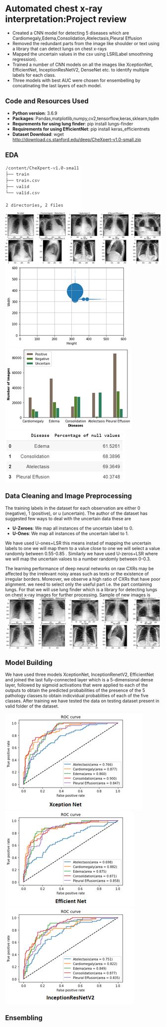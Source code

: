 # Automated chest x-ray interpretation:Project review
* Created a CNN model for detecting 5 diseases which are Cardiomegaly,Edema,Consolidation,Atelectasis,Pleural Effusion
* Removed the redundant parts from the image like shoulder or text using a library that can detect lungs on chest x-rays
* Mapped the uncertain values in the csv using LSR(Label smoothning regression).
* Trained a number of CNN models on all the images like XceptionNet, EfficientNet, InceptionResNetV2, DenseNet etc. to identify multiple labels for each class.
* Three models with best AUC were chosen for ensembelling by concatinating the last layers of each model.
## Code and Resources Used
* **Python version**: 3.6.9
* **Packages**: Pandas,matplotlib,numpy,cv2,tensorflow,keras,sklearn,tqdm
* **Requrements for using lung finder**: pip install lungs-finder
* **Requirements for using EfficientNet**: pip install keras_efficientnets
* **Dataset Download**: wget http://download.cs.stanford.edu/deep/CheXpert-v1.0-small.zip
## EDA 
![alt text](https://github.com/nins15/Automated-chest-x-ray-interpretation/blob/master/structureofdirectory.png "Structure of dataset directory")
![alt text](https://github.com/nins15/Automated-chest-x-ray-interpretation/blob/master/original%20images(1).png "Sample of images")
![alt text](https://github.com/nins15/Automated-chest-x-ray-interpretation/blob/master/Distribution%20of%20size.png "Size distribution of images")
![alt text](https://github.com/nins15/Automated-chest-x-ray-interpretation/blob/master/Distribution%20according%20to%20diseases.png "Distribution according to diseases")
![alt text](https://github.com/nins15/Automated-chest-x-ray-interpretation/blob/master/Percentageofnullvalues.png "Percentage of null values")

## Data Cleaning and Image Preprocessing
The training labels in the dataset for each observation are either 0 (negative), 1 (positive), or u (uncertain). The author of the dataset has suggested few ways to deal with the uncertain data these are 
* **U-Zeroes**: We map all instances of the uncertain label to 0.
* **U-Ones**: We map all instances of the uncertain label to 1.

We have used U-ones+LSR this means instad of mapping the uncertain labels to one we will map them to a value close to one we will select a value randomly between 0.55-0.85 . Similarly we have used U-zeros+LSR where we will map the uncertain valoes to a number randomly between 0-0.3.

The learning performance of deep neural networks on raw CXRs may be affected by the irrelevant noisy areas such as texts or the existence of irregular borders. Moreover, we observe a high ratio of CXRs that have poor alignment. we need to select only the useful part i.e. the part containing lungs. For that we will use lung finder which is a library for detecting lungs on chest x-ray images for further processing.
Sample of new images is
![alt text](https://github.com/nins15/Automated-chest-x-ray-interpretation/blob/master/lungfinder.png "Lung finder")

## Model Building

We have used three models XceptionNet, InceptionRenetV2, EfficientNet and joined the last fully-connected layer which is a 5-dimensional dense layer, followed by sigmoid activations that were applied to each of the outputs to obtain the predicted probabilities of the presence of the 5 pathology classes.to obtain indicvidual probablities of each of the five classes. After training we have tested the data on testing dataset present in valid folder of the dataset.


![alt text](https://github.com/nins15/Automated-chest-x-ray-interpretation/blob/master/Xception.png "Xception")
![alt text](https://github.com/nins15/Automated-chest-x-ray-interpretation/blob/master/EfficientnetAUCcurve.png "Efficientnet")
![alt text](https://github.com/nins15/Automated-chest-x-ray-interpretation/blob/master/Inceptionbestauccurve.png "Inception")


## Ensembling


